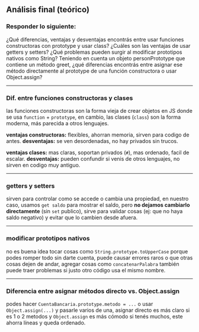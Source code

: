 ## Análisis final (teórico)
### Responder lo siguiente:

¿Qué diferencias, ventajas y desventajas encontrás entre usar funciones constructoras con prototype y usar class?
¿Cuáles son las ventajas de usar getters y setters?
¿Qué problemas pueden surgir al modificar prototipos nativos como String?
Teniendo en cuenta un objeto personPrototype que contiene un método greet, ¿qué diferencias encontrás entre asignar ese método directamente al prototype de una función constructora o usar Object.assign?

---

### Dif. entre funciones constructoras y clases

las funciones constructoras son la forma vieja de crear objetos en JS donde se usa `function` + `prototype`, en cambio, las clases (`class`) son la forma moderna, más parecida a otros lenguajes.

**ventajas constructoras:** flexibles, ahorran memoria, sirven para codigo de antes.
**desventajas:** se ven desordenadas, no hay privados sin trucos.

**ventajas clases:** mas claras, soportan privados (`#`), mas ordenado, facil de escalar.
**desventajas:** pueden confundir si venis de otros lenguajes, no sirven en codigo muy antiguo.

---

### getters y setters

sirven para controlar como se accede o cambia una propiedad, en nuestro caso, usamos `get saldo` para mostrar el saldo, pero **no dejamos cambiarlo directamente** (sin `set` publico), sirve para validar cosas (ej: que no haya saldo negativo) y evitar que lo cambien desde afuera.

---

### modificar prototipos nativos

no es buena idea tocar cosas como `String.prototype.toUpperCase` porque podes romper todo sin darte cuenta, puede causar errores raros o que otras cosas dejen de andar, agregar cosas como `concatenarPalabra` también puede traer problemas si justo otro código usa el mismo nombre.

---

### Diferencia entre asignar métodos directo vs. Object.assign

podes hacer `CuentaBancaria.prototype.metodo = ...` o usar `Object.assign(...)` y pasarle varios de una, asignar directo es más claro si es 1 o 2 metodos y `Object.assign` es más cómodo si tenés muchos, este ahorra líneas y queda ordenado.


